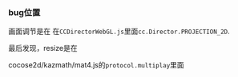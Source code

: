 ### bug位置

画面调节是在
在`CCDirectorWebGL.js`里面`cc.Director.PROJECTION_2D`.

最后发现，resize是在

cocose2d/kazmath/mat4.js的`protocol.multiplay`里面

